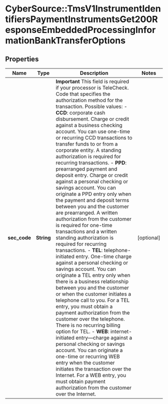 # CyberSource::TmsV1InstrumentIdentifiersPaymentInstrumentsGet200ResponseEmbeddedProcessingInformationBankTransferOptions

## Properties
Name | Type | Description | Notes
------------ | ------------- | ------------- | -------------
**sec_code** | **String** | **Important** This field is required if your processor is TeleCheck.  Code that specifies the authorization method for the transaction. Possible values:  - **CCD**: corporate cash disbursement. Charge or credit against a business checking account. You can use one-time or recurring CCD transactions to transfer funds to or from a corporate entity. A standing authorization is required for recurring transactions. - **PPD**: prearranged payment and deposit entry. Charge or credit against a personal checking or savings account. You can originate a PPD entry only when the payment and deposit terms between you and the customer are prearranged. A written authorization from the customer is required for one-time transactions and a written standing authorization is required for recurring transactions. - **TEL**: telephone-initiated entry. One-time charge against a personal checking or savings account. You can originate a TEL entry only when there is a business relationship between you and the customer or when the customer initiates a telephone call to you. For a TEL entry, you must obtain a payment authorization from the customer over the telephone. There is no recurring billing option for TEL. - **WEB**: internet-initiated entry—charge against a personal checking or savings account. You can originate a one-time or recurring WEB entry when the customer initiates the transaction over the Internet. For a WEB entry, you must obtain payment authorization from the customer over the Internet.  | [optional] 


